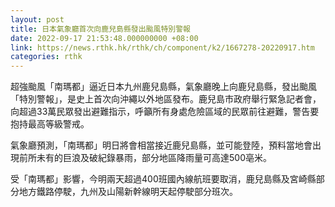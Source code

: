 ```yaml
---
layout: post
title: 日本氣象廳首次向鹿兒島縣發出颱風特別警報
date: 2022-09-17 21:53:48.000000000 +08:00
link: https://news.rthk.hk/rthk/ch/component/k2/1667278-20220917.htm
categories: rthk
---
```


超強颱風「南瑪都」逼近日本九州鹿兒島縣，氣象廳晚上向鹿兒島縣，發出颱風「特別警報」，是史上首次向沖繩以外地區發布。鹿兒島市政府舉行緊急記者會，向超過33萬民眾發出避難指示，呼籲所有身處危險區域的民眾前往避難，警告要抱持最高等級警戒。

氣象廳預測，「南瑪都」明日將會相當接近鹿兒島縣，並可能登陸，預料當地會出現前所未有的巨浪及破紀錄暴雨，部分地區降雨量可高達500亳米。

受「南瑪都」影響，今明兩天超過400班國內線航班要取消，鹿兒島縣及宮崎縣部分地方鐵路停駛，九州及山陽新幹線明天起停駛部分班次。
